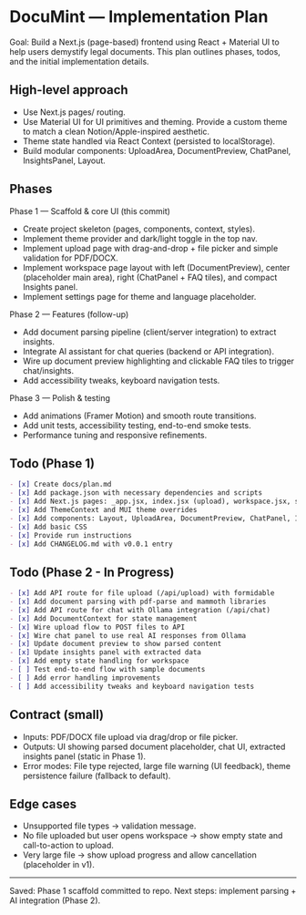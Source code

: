 # DocuMint — Implementation Plan

Goal: Build a Next.js (page-based) frontend using React + Material UI to help users demystify legal documents. This plan outlines phases, todos, and the initial implementation details.

## High-level approach
- Use Next.js pages/ routing.
- Use Material UI for UI primitives and theming. Provide a custom theme to match a clean Notion/Apple-inspired aesthetic.
- Theme state handled via React Context (persisted to localStorage).
- Build modular components: UploadArea, DocumentPreview, ChatPanel, InsightsPanel, Layout.

## Phases

Phase 1 — Scaffold & core UI (this commit)
- Create project skeleton (pages, components, context, styles).
- Implement theme provider and dark/light toggle in the top nav.
- Implement upload page with drag-and-drop + file picker and simple validation for PDF/DOCX.
- Implement workspace page layout with left (DocumentPreview), center (placeholder main area), right (ChatPanel + FAQ tiles), and compact Insights panel.
- Implement settings page for theme and language placeholder.

Phase 2 — Features (follow-up)
- Add document parsing pipeline (client/server integration) to extract insights.
- Integrate AI assistant for chat queries (backend or API integration).
- Wire up document preview highlighting and clickable FAQ tiles to trigger chat/insights.
- Add accessibility tweaks, keyboard navigation tests.

Phase 3 — Polish & testing
- Add animations (Framer Motion) and smooth route transitions.
- Add unit tests, accessibility testing, end-to-end smoke tests.
- Performance tuning and responsive refinements.

## Todo (Phase 1)
```markdown
- [x] Create docs/plan.md
- [x] Add package.json with necessary dependencies and scripts
- [x] Add Next.js pages: _app.jsx, index.jsx (upload), workspace.jsx, settings.jsx
- [x] Add ThemeContext and MUI theme overrides
- [x] Add components: Layout, UploadArea, DocumentPreview, ChatPanel, InsightsPanel
- [x] Add basic CSS
- [x] Provide run instructions
- [x] Add CHANGELOG.md with v0.0.1 entry
```

## Todo (Phase 2 - In Progress)
```markdown
- [x] Add API route for file upload (/api/upload) with formidable
- [x] Add document parsing with pdf-parse and mammoth libraries
- [x] Add API route for chat with Ollama integration (/api/chat)
- [x] Add DocumentContext for state management
- [x] Wire upload flow to POST files to API
- [x] Wire chat panel to use real AI responses from Ollama
- [x] Update document preview to show parsed content
- [x] Update insights panel with extracted data
- [x] Add empty state handling for workspace
- [ ] Test end-to-end flow with sample documents
- [ ] Add error handling improvements
- [ ] Add accessibility tweaks and keyboard navigation tests
```

## Contract (small)
- Inputs: PDF/DOCX file upload via drag/drop or file picker.
- Outputs: UI showing parsed document placeholder, chat UI, extracted insights panel (static in Phase 1).
- Error modes: File type rejected, large file warning (UI feedback), theme persistence failure (fallback to default).

## Edge cases
- Unsupported file types -> validation message.
- No file uploaded but user opens workspace -> show empty state and call-to-action to upload.
- Very large file -> show upload progress and allow cancellation (placeholder in v1).

---
Saved: Phase 1 scaffold committed to repo. Next steps: implement parsing + AI integration (Phase 2).
